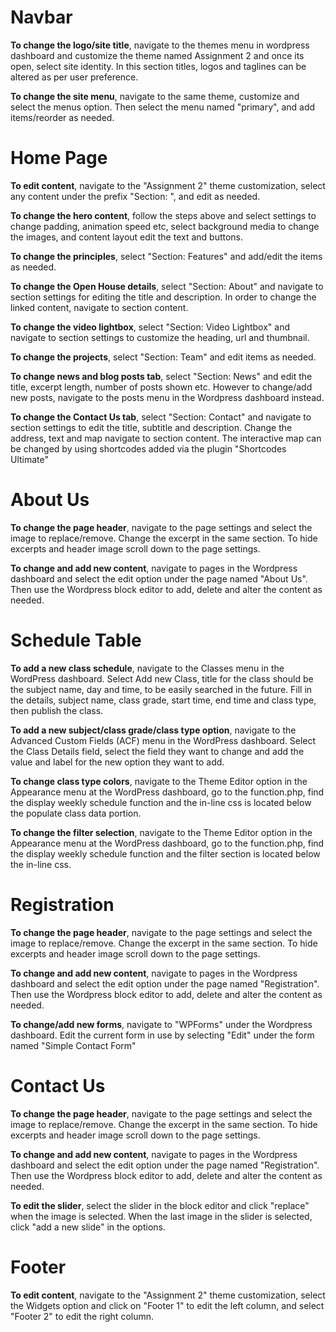 # Navbar
**To change the logo/site title**, navigate to the themes menu in wordpress dashboard and customize the theme named Assignment 2 and once its open, select site identity. In this section titles, logos and taglines can be altered as per user preference.

**To change the site menu**, navigate to the same theme, customize and select the menus option. Then select the menu named "primary", and add items/reorder as needed.


# Home Page
**To edit content**, navigate to the "Assignment 2" theme customization, select any content under the prefix "Section: ", and edit as needed.

**To change the hero content**, follow the steps above and select settings to change padding, animation speed etc, select background media to change the images, and content layout edit the text and buttons.

**To change the principles**, select "Section: Features" and add/edit the items as needed.

**To change the Open House details**, select "Section: About" and navigate to section settings for editing the title and description. In order to change the linked content, navigate to section content.

**To change the video lightbox**, select "Section: Video Lightbox" and navigate to section settings to customize the heading, url and thumbnail.

**To change the projects**, select "Section: Team" and edit items as needed.

**To change news and blog posts tab**, select "Section: News" and edit the title, excerpt length, number of posts shown etc. However to change/add new posts, navigate to the posts menu in the Wordpress dashboard instead.

**To change the Contact Us tab**, select "Section: Contact" and navigate to section settings to edit the title, subtitle and description. Change the address, text and map navigate to section content. The interactive map can be changed by using shortcodes added via the plugin "Shortcodes Ultimate"


# About Us
**To change the page header**, navigate to the page settings and select the image to replace/remove. Change the excerpt in the same section. To hide excerpts and header image scroll down to the page settings.

**To change and add new content**, navigate to pages in the Wordpress dashboard and select the edit option under the page named "About Us". Then use the Wordpress block editor to add, delete and alter the content as needed.


# Schedule Table

**To add a new class schedule**, navigate to the Classes menu in the WordPress dashboard. Select Add new Class, title for the class should be the subject name, day and time, to be easily searched in the future. Fill in the details, subject name, class grade, start time, end time and class type, then publish the class.

**To add a new subject/class grade/class type option**, navigate to the Advanced Custom Fields (ACF) menu in the WordPress dashboard. Select the Class Details field, select the field they want to change and add the value and label for the new option they want to add.

**To change class type colors**, navigate to the Theme Editor option in the Appearance menu at the WordPress dashboard, go to the function.php, find the display weekly schedule function and the in-line css is located below the populate class data portion.

**To change the filter selection**, navigate to the Theme Editor option in the Appearance menu at the WordPress dashboard, go to the function.php, find the display weekly schedule function and the filter section is located below the in-line css.


# Registration
**To change the page header**, navigate to the page settings and select the image to replace/remove. Change the excerpt in the same section. To hide excerpts and header image scroll down to the page settings.

**To change and add new content**, navigate to pages in the Wordpress dashboard and select the edit option under the page named "Registration". Then use the Wordpress block editor to add, delete and alter the content as needed.

**To change/add new forms**, navigate to "WPForms" under the Wordpress dashboard. Edit the current form in use by selecting "Edit" under the form named "Simple Contact Form"

# Contact Us
**To change the page header**, navigate to the page settings and select the image to replace/remove. Change the excerpt in the same section. To hide excerpts and header image scroll down to the page settings.

**To change and add new content**, navigate to pages in the Wordpress dashboard and select the edit option under the page named "Registration". Then use the Wordpress block editor to add, delete and alter the content as needed.

**To edit the slider**, select the slider in the block editor and click "replace" when the image is selected. When the last image in the slider is selected, click "add a new slide" in the options.

# Footer
**To edit content**, navigate to the "Assignment 2" theme customization, select the Widgets option and click on "Footer 1" to edit the left column, and select "Footer 2" to edit the right column.